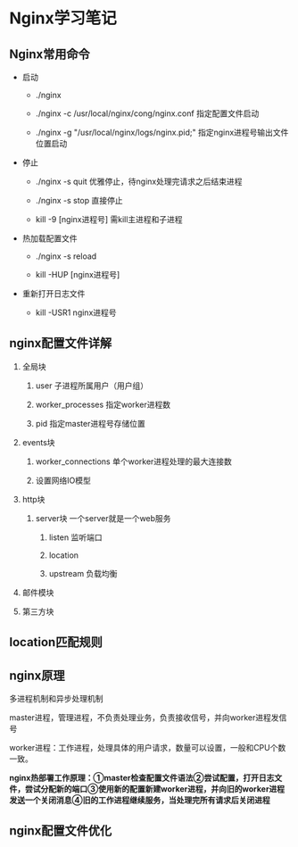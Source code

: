 # Nginx学习笔记

## Nginx常用命令

- 启动
  
  - ./nginx
  
  - ./nginx -c /usr/local/nginx/cong/nginx.conf  指定配置文件启动
  
  - ./nginx -g "/usr/local/nginx/logs/nginx.pid;" 指定nginx进程号输出文件位置启动

- 停止
  
  - ./nginx -s quit 优雅停止，待nginx处理完请求之后结束进程
  
  - ./nginx -s stop 直接停止
  
  - kill -9 [nginx进程号]  需kill主进程和子进程

- 热加载配置文件
  
  - ./nginx -s reload
  
  - kill -HUP [nginx进程号]

- 重新打开日志文件
  
  - kill -USR1 nginx进程号

## nginx配置文件详解

1. 全局块
   
   1. user 子进程所属用户（用户组）
   
   2. worker_processes 指定worker进程数
   
   3. pid 指定master进程号存储位置

2. events块
   
   1. worker_connections 单个worker进程处理的最大连接数
   
   2. 设置网络IO模型

3. http块
   
   1. server块 一个server就是一个web服务
      
      1. listen 监听端口
      
      2. location
      
      3. upstream 负载均衡

4. 邮件模块

5. 第三方块

## location匹配规则

## nginx原理

多进程机制和异步处理机制

master进程，管理进程，不负责处理业务，负责接收信号，并向worker进程发信号

worker进程：工作进程，处理具体的用户请求，数量可以设置，一般和CPU个数一致。



**nginx热部署工作原理：①master检查配置文件语法②尝试配置，打开日志文件，尝试分配新的端口③使用新的配置新建worker进程，并向旧的worker进程发送一个关闭消息④旧的工作进程继续服务，当处理完所有请求后关闭进程**

## nginx配置文件优化
